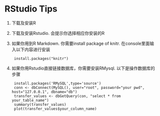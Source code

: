 # RStudio Tips

1. 下载及安装R

2. 下载及安装Rstudio. 会提示你选择相应你安装的R

3. 如果你用到R Markdown. 你需要install package of knitr.
在console里面输入以下内容进行安装

        install.packages("knitr")    
    
4. 如果你用Rstudio直接链接数据库，你需要安装RMysql. 以下是操作数据库的步骤

        install.packages('RMySQL',type='source')
        conn <- dbConnect(MySQL(), user="root", password="your pwd", host="127.0.0.1", dbname="db")
        transfer_values <- dbGetQuery(con, "select * from your_table_name")
        summary(transfer_values)
        plot(transfer_values$your_column_name)
        

    

    


    

